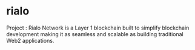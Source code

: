 # rialo
Project : Rialo Network is a Layer 1 blockchain built to simplify blockchain development making it as seamless and scalable as building traditional Web2 applications.
